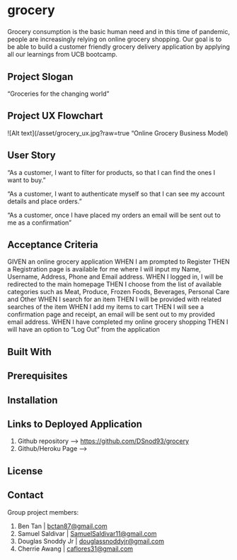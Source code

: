 # grocery

### 

Grocery consumption is the basic human need and in this time of pandemic, people are increasingly relying on online grocery shopping. Our goal is to be able to build a customer friendly grocery delivery application by applying all our learnings from UCB bootcamp. 

## Project Slogan

“Groceries for the changing world”

## Project UX Flowchart

![Alt text](/asset/grocery_ux.jpg?raw=true “Online Grocery Business Model)

## User Story

“As a customer, I want to filter for products, so that I can find the ones I want to buy.”

“As a customer, I want to authenticate myself so that I can see my account details and place orders.”

“As a customer, once I have placed my orders an email will be sent out to me as a confirmation” 

## Acceptance Criteria
GIVEN an online grocery application
WHEN I am prompted to Register
THEN a Registration page is available for me where I will input my Name, Username, Address, Phone and Email address.
WHEN I logged in, I will be redirected to the main homepage
THEN I choose from the list of available categories such as Meat, Produce, Frozen Foods, Beverages, Personal Care and Other 
WHEN I search for an item
THEN I will be provided with related searches of the item
WHEN I add my items to cart
THEN I will see a confirmation page and receipt, an email will be sent out to my provided email address. 
WHEN I have completed my online grocery shopping
THEN I will have an option to “Log Out” from the application

## Built With 

## Prerequisites

## Installation

## Links to Deployed Application

1. Github repository —> https://github.com/DSnod93/grocery
2. Github/Heroku Page —> 

## License

## Contact
Group project members:
1. Ben Tan | bctan87@gmail.com
2. Samuel Saldivar | SamuelSaldivar11@gmail.com
3. Douglas Snoddy Jr | douglassnoddyjr@gmail.com
4. Cherrie Awang | caflores31@gmail.com
